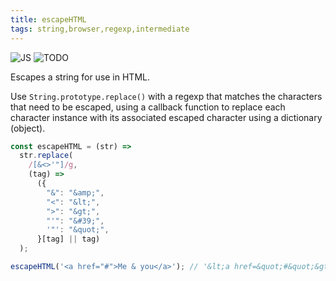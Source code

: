 ```yaml
---
title: escapeHTML
tags: string,browser,regexp,intermediate
---
```


![JS](https://img.shields.io/badge/supports-javascript-yellow.svg?style=flat-square)
![TODO](https://img.shields.io/badge///TODO-blue.svg?style=flat-square)

Escapes a string for use in HTML.

Use `String.prototype.replace()` with a regexp that matches the characters that need to be escaped, using a callback function to replace each character instance with its associated escaped character using a dictionary (object).

```js
const escapeHTML = (str) =>
  str.replace(
    /[&<>'"]/g,
    (tag) =>
      ({
        "&": "&amp;",
        "<": "&lt;",
        ">": "&gt;",
        "'": "&#39;",
        '"': "&quot;",
      }[tag] || tag)
  );
```

```js
escapeHTML('<a href="#">Me & you</a>'); // '&lt;a href=&quot;#&quot;&gt;Me &amp; you&lt;/a&gt;'
```
